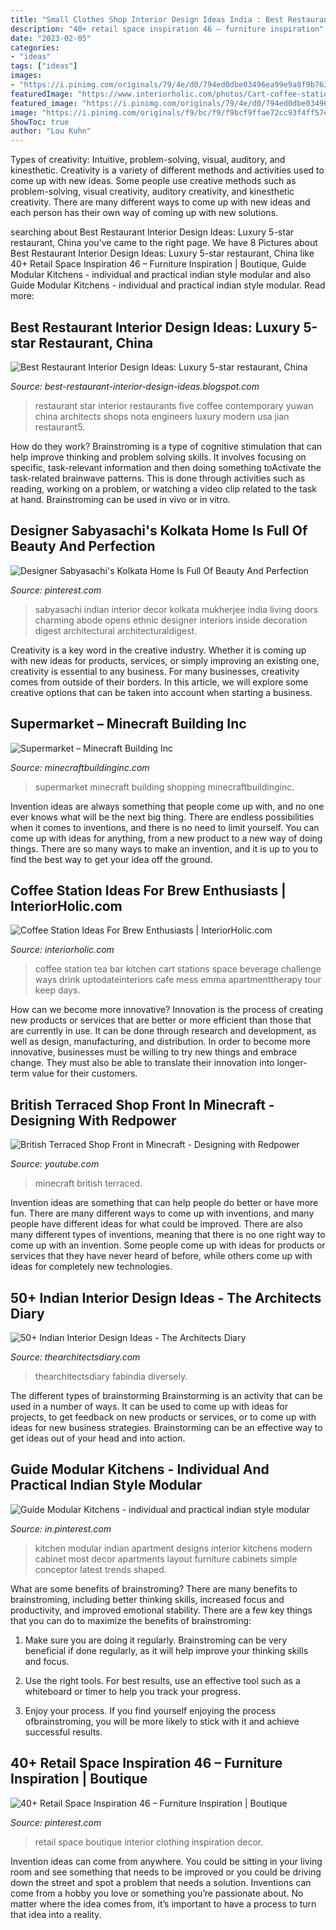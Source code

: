```yaml
---
title: "Small Clothes Shop Interior Design Ideas India : Best Restaurant Interior Design Ideas: Luxury 5-star Restaurant, China"
description: "40+ retail space inspiration 46 – furniture inspiration"
date: "2023-02-05"
categories:
- "ideas"
tags: ["ideas"]
images:
- "https://i.pinimg.com/originals/79/4e/d0/794ed0dbe03496ea99e9a8f9b7632878.jpg"
featuredImage: "https://www.interiorholic.com/photos/Cart-coffee-station.jpg"
featured_image: "https://i.pinimg.com/originals/79/4e/d0/794ed0dbe03496ea99e9a8f9b7632878.jpg"
image: "https://i.pinimg.com/originals/f9/bc/f9/f9bcf9ffae72cc93f4ff57e6c7fc2cff.png"
ShowToc: true
author: "Lou Kuhn"
---
```



Types of creativity: Intuitive, problem-solving, visual, auditory, and kinesthetic.
Creativity is a variety of different methods and activities used to come up with new ideas. Some people use creative methods such as problem-solving, visual creativity, auditory creativity, and kinesthetic creativity. There are many different ways to come up with new ideas and each person has their own way of coming up with new solutions.

	

		
searching about Best Restaurant Interior Design Ideas: Luxury 5-star restaurant, China you've came to the right page. We have 8 Pictures about Best Restaurant Interior Design Ideas: Luxury 5-star restaurant, China like 40+ Retail Space Inspiration 46 – Furniture Inspiration | Boutique, Guide Modular Kitchens - individual and practical indian style modular and also Guide Modular Kitchens - individual and practical indian style modular. Read more:
		
    
## Best Restaurant Interior Design Ideas: Luxury 5-star Restaurant, China

<img loading=lazy src="https://2.bp.blogspot.com/-9cpeIBXeyv8/TVfTnht4WDI/AAAAAAAAAG8/3hcbrEVjNgQ/s1600/6+china+5+star+restaraunt.jpg" onerror="this.onerror=null;this.src='https://tse4.mm.bing.net/th?id=OIP._LjblddmUmBB8bpHRolc9wHaE7&amp;pid=15.1';" alt="Best Restaurant Interior Design Ideas: Luxury 5-star restaurant, China">

_Source: best-restaurant-interior-design-ideas.blogspot.com_

>restaurant star interior restaurants five coffee contemporary yuwan china architects shops nota engineers luxury modern usa jian restaurant5. 

	

How do they work?
Brainstroming is a type of cognitive stimulation that can help improve thinking and problem solving skills. It involves focusing on specific, task-relevant information and then doing something toActivate the task-related brainwave patterns. This is done through activities such as reading, working on a problem, or watching a video clip related to the task at hand. Brainstroming can be used in vivo or in vitro.

    
## Designer Sabyasachi&#039;s Kolkata Home Is Full Of Beauty And Perfection

<img loading=lazy src="https://i.pinimg.com/originals/79/4e/d0/794ed0dbe03496ea99e9a8f9b7632878.jpg" onerror="this.onerror=null;this.src='https://tse2.mm.bing.net/th?id=OIP.rAy1g5KVfMVxoXbPDa8F6wHaJ3&amp;pid=15.1';" alt="Designer Sabyasachi&#039;s Kolkata Home Is Full Of Beauty And Perfection">

_Source: pinterest.com_

>sabyasachi indian interior decor kolkata mukherjee india living doors charming abode opens ethnic designer interiors inside decoration digest architectural architecturaldigest. 

	

Creativity is a key word in the creative industry. Whether it is coming up with new ideas for products, services, or simply improving an existing one, creativity is essential to any business. For many businesses, creativity comes from outside of their borders. In this article, we will explore some creative options that can be taken into account when starting a business.

    
## Supermarket – Minecraft Building Inc

<img loading=lazy src="http://minecraftbuildinginc.com/wp-content/uploads/2014/01/SuperMarket-Minecraft-building-ideas-shopping-4.jpg" onerror="this.onerror=null;this.src='https://tse4.mm.bing.net/th?id=OIP.DsH1hcimQREFmDOECi_22gHaD0&amp;pid=15.1';" alt="Supermarket – Minecraft Building Inc">

_Source: minecraftbuildinginc.com_

>supermarket minecraft building shopping minecraftbuildinginc. 

	

Invention ideas are always something that people come up with, and no one ever knows what will be the next big thing. There are endless possibilities when it comes to inventions, and there is no need to limit yourself. You can come up with ideas for anything, from a new product to a new way of doing things. There are so many ways to make an invention, and it is up to you to find the best way to get your idea off the ground.

    
## Coffee Station Ideas For Brew Enthusiasts | InteriorHolic.com

<img loading=lazy src="https://www.interiorholic.com/photos/Cart-coffee-station.jpg" onerror="this.onerror=null;this.src='https://tse1.mm.bing.net/th?id=OIP.dBd3LwX6UjHSN8th3T32IgHaL0&amp;pid=15.1';" alt="Coffee Station Ideas For Brew Enthusiasts | InteriorHolic.com">

_Source: interiorholic.com_

>coffee station tea bar kitchen cart stations space beverage challenge ways drink uptodateinteriors cafe mess emma apartmenttherapy tour keep days. 

	

How can we become more innovative?
Innovation is the process of creating new products or services that are better or more efficient than those that are currently in use. It can be done through research and development, as well as design, manufacturing, and distribution. In order to become more innovative, businesses must be willing to try new things and embrace change. They must also be able to translate their innovation into longer-term value for their customers.

    
## British Terraced Shop Front In Minecraft - Designing With Redpower

<img loading=lazy src="http://i.ytimg.com/vi/NCjyOCZPQT4/maxresdefault.jpg" onerror="this.onerror=null;this.src='https://tse4.mm.bing.net/th?id=OIP.d7UHDIT7iHx8z9Vh2BkjhwHaEK&amp;pid=15.1';" alt="British Terraced Shop Front in Minecraft - Designing with Redpower">

_Source: youtube.com_

>minecraft british terraced. 

	

Invention ideas are something that can help people do better or have more fun. There are many different ways to come up with inventions, and many people have different ideas for what could be improved. There are also many different types of inventions, meaning that there is no one right way to come up with an invention. Some people come up with ideas for products or services that they have never heard of before, while others come up with ideas for completely new technologies.

    
## 50+ Indian Interior Design Ideas - The Architects Diary

<img loading=lazy src="https://thearchitectsdiary.com/wp-content/uploads/2017/09/Indian-Interior-Design-1.jpg" onerror="this.onerror=null;this.src='https://tse1.mm.bing.net/th?id=OIP.5TS0g45WQKLgBWDQKLPlBAHaKU&amp;pid=15.1';" alt="50+ Indian Interior Design Ideas - The Architects Diary">

_Source: thearchitectsdiary.com_

>thearchitectsdiary fabindia diversely. 

	

The different types of brainstorming
Brainstorming is an activity that can be used in a number of ways. It can be used to come up with ideas for projects, to get feedback on new products or services, or to come up with ideas for new business strategies. Brainstorming can be an effective way to get ideas out of your head and into action.

    
## Guide Modular Kitchens - Individual And Practical Indian Style Modular

<img loading=lazy src="https://i.pinimg.com/736x/87/91/32/8791324919053e8a239a57d25dc385a8.jpg" onerror="this.onerror=null;this.src='https://tse1.mm.bing.net/th?id=OIP.Me5NNFyGft4bo3XTD7BDkwHaFj&amp;pid=15.1';" alt="Guide Modular Kitchens - individual and practical indian style modular">

_Source: in.pinterest.com_

>kitchen modular indian apartment designs interior kitchens modern cabinet most decor apartments layout furniture cabinets simple conceptor latest trends shaped. 

	

What are some benefits of brainstroming?
There are many benefits to brainstroming, including better thinking skills, increased focus and productivity, and improved emotional stability. There are a few key things that you can do to maximize the benefits of brainstroming:
1. Make sure you are doing it regularly. Brainstroming can be very beneficial if done regularly, as it will help improve your thinking skills and focus.

2. Use the right tools. For best results, use an effective tool such as a whiteboard or timer to help you track your progress.

3. Enjoy your process. If you find yourself enjoying the process ofbrainstroming, you will be more likely to stick with it and achieve successful results.

    
## 40+ Retail Space Inspiration 46 – Furniture Inspiration | Boutique

<img loading=lazy src="https://i.pinimg.com/originals/f9/bc/f9/f9bcf9ffae72cc93f4ff57e6c7fc2cff.png" onerror="this.onerror=null;this.src='https://tse2.mm.bing.net/th?id=OIP.ueKUXSIqhXRjkuycNqJCFQHaLH&amp;pid=15.1';" alt="40+ Retail Space Inspiration 46 – Furniture Inspiration | Boutique">

_Source: pinterest.com_

>retail space boutique interior clothing inspiration decor. 

	

Invention ideas can come from anywhere. You could be sitting in your living room and see something that needs to be improved or you could be driving down the street and spot a problem that needs a solution. Inventions can come from a hobby you love or something you’re passionate about. No matter where the idea comes from, it’s important to have a process to turn that idea into a reality.

